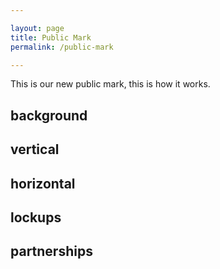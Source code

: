 ```yaml
---

layout: page
title: Public Mark
permalink: /public-mark

---
```


This is our new public mark, this is how it works.

## background

## vertical

## horizontal

## lockups

## partnerships

